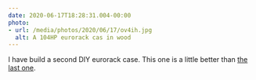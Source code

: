 ```yaml
---
date: 2020-06-17T18:28:31.004-00:00
photo:
- url: /media/photos/2020/06/17/ov4ih.jpg
  alt: A 104HP eurorack cas in wood
---
```

I have build a second DIY eurorack case. This one is a little better than [the last one](https://www.instagram.com/p/B6WKUc3BF4g/?igshid=14yg2k7s0d8m3).
